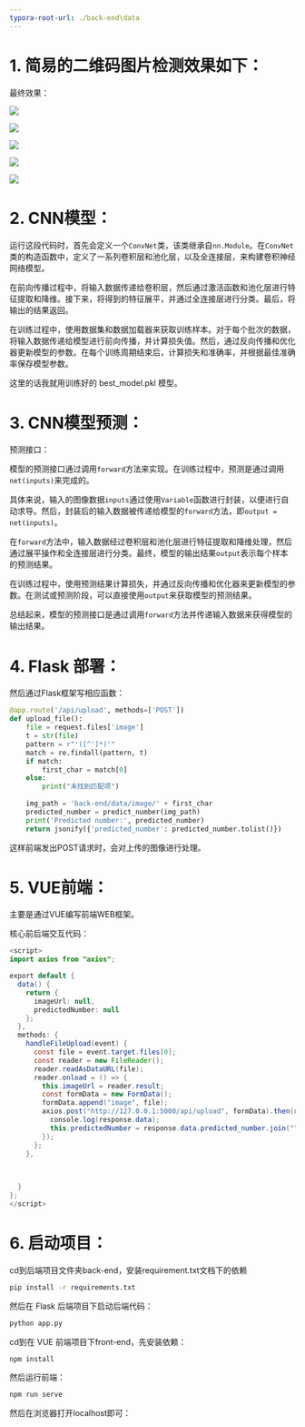 ```yaml
---
typora-root-url: ./back-end\data
---
```


# 1. 简易的二维码图片检测效果如下：

最终效果：

![](/last_view/屏幕截图(16).png)

![](/last_view/屏幕截图(17).png)

![](/last_view/屏幕截图(18).png)

![](/last_view/屏幕截图(19).png)

![](/last_view/屏幕截图(20).png)

# 2. CNN模型：

运行这段代码时，首先会定义一个`ConvNet`类，该类继承自`nn.Module`。在`ConvNet`类的构造函数中，定义了一系列卷积层和池化层，以及全连接层，来构建卷积神经网络模型。

在前向传播过程中，将输入数据传递给卷积层，然后通过激活函数和池化层进行特征提取和降维。接下来，将得到的特征展平，并通过全连接层进行分类。最后，将输出的结果返回。

在训练过程中，使用数据集和数据加载器来获取训练样本。对于每个批次的数据，将输入数据传递给模型进行前向传播，并计算损失值。然后，通过反向传播和优化器更新模型的参数。在每个训练周期结束后，计算损失和准确率，并根据最佳准确率保存模型参数。



这里的话我就用训练好的 best_model.pkl 模型。

# 3. CNN模型预测：

预测接口：

模型的预测接口通过调用`forward`方法来实现。在训练过程中，预测是通过调用`net(inputs)`来完成的。

具体来说，输入的图像数据`inputs`通过使用`Variable`函数进行封装，以便进行自动求导。然后，封装后的输入数据被传递给模型的`forward`方法，即`output = net(inputs)`。

在`forward`方法中，输入数据经过卷积层和池化层进行特征提取和降维处理，然后通过展平操作和全连接层进行分类。最终，模型的输出结果`output`表示每个样本的预测结果。

在训练过程中，使用预测结果计算损失，并通过反向传播和优化器来更新模型的参数。在测试或预测阶段，可以直接使用`output`来获取模型的预测结果。

总结起来，模型的预测接口是通过调用`forward`方法并传递输入数据来获得模型的输出结果。



# 4. Flask 部署：

然后通过Flask框架写相应函数：

```python
@app.route('/api/upload', methods=['POST'])
def upload_file():
    file = request.files['image']
    t = str(file)
    pattern = r"'([^']*)'"
    match = re.findall(pattern, t)
    if match:
        first_char = match[0]
    else:
        print("未找到匹配项")
        
    img_path = 'back-end/data/image/' + first_char
    predicted_number = predict_number(img_path)
    print('Predicted number:', predicted_number)
    return jsonify({'predicted_number': predicted_number.tolist()})

```

这样前端发出POST请求时，会对上传的图像进行处理。

# 5. VUE前端：

主要是通过VUE编写前端WEB框架。

核心前后端交互代码：

```java
<script>
import axios from "axios";

export default {
  data() {
    return {
      imageUrl: null,
      predictedNumber: null
    };
  },
  methods: {
    handleFileUpload(event) {
      const file = event.target.files[0];
      const reader = new FileReader();
      reader.readAsDataURL(file);
      reader.onload = () => {
        this.imageUrl = reader.result;
        const formData = new FormData();
        formData.append("image", file);
        axios.post("http://127.0.0.1:5000/api/upload", formData).then(response => {
          console.log(response.data);
          this.predictedNumber = response.data.predicted_number.join("");
        });
      };
    },

    
    
  }
};
</script>
```



# 6. 启动项目：

cd到后端项目文件夹back-end，安装requirement.txt文档下的依赖

```bash
pip install -r requirements.txt
```

然后在 Flask 后端项目下启动后端代码：

```bash
python app.py
```



cd到在 VUE 前端项目下front-end，先安装依赖：

```bash
npm install
```

然后运行前端：

```bash
npm run serve
```

然后在浏览器打开localhost即可：


